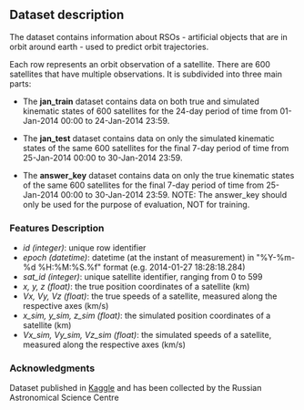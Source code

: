 ## Dataset description

The dataset contains information about RSOs - artificial objects that are in orbit around earth -
used to predict orbit trajectories. 

Each row represents an orbit observation of a satellite. There are 600 satellites that have 
multiple observations. It is subdivided into three main parts:

- The **jan_train** dataset contains data on both true and simulated kinematic states of 600 satellites 
for the 24-day period of time from 01-Jan-2014 00:00 to 24-Jan-2014 23:59.

- The **jan_test** dataset contains data on only the simulated kinematic states of the same 600 satellites
 for the final 7-day period of time from 25-Jan-2014 00:00 to 30-Jan-2014 23:59.

- The **answer_key** dataset contains data on only the true kinematic states of the same 600 satellites 
for the final 7-day period of time from 25-Jan-2014 00:00 to 30-Jan-2014 23:59. 
NOTE: The answer_key should only be used for the purpose of evaluation, NOT for training.


### Features Description

- *id (integer)*: unique row identifier
- *epoch (datetime)*: datetime (at the instant of measurement) in "%Y-%m-%d %H:%M:%S.%f" format (e.g. 2014-01-27 18:28:18.284)
- *sat_id (integer)*: unique satellite identifier, ranging from 0 to 599
- *x, y, z (float)*: the true position coordinates of a satellite (km)
- *Vx, Vy, Vz (float)*: the true speeds of a satellite, measured along the respective axes (km/s)
- *x_sim, y_sim, z_sim (float)*: the simulated position coordinates of a satellite (km)
- *Vx_sim, Vy_sim, Vz_sim (float)*: the simulated speeds of a satellite, measured along the respective axes (km/s)


### Acknowledgments

Dataset published in [Kaggle](https://www.kaggle.com/datasets/idawoodjee/predict-the-positions-and-speeds-of-600-satellites) and has been collected by the Russian Astronomical Science Centre